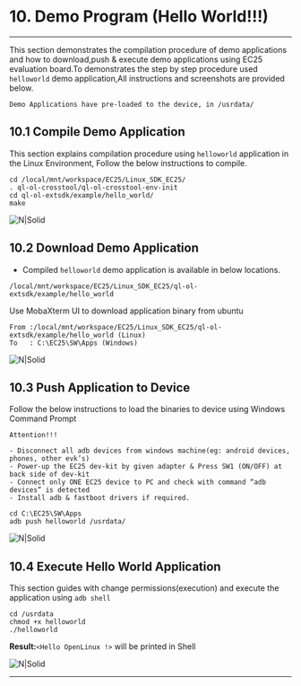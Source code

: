# 10. Demo Program (Hello World!!!)

------------

This section demonstrates the compilation procedure of demo applications and how to download,push & execute demo applications using EC25 evaluation board.To demonstrates the step by step procedure used `helloworld` demo application,All instructions and screenshots are provided below.

```warning
Demo Applications have pre-loaded to the device, in /usrdata/
```

## 10.1 Compile Demo Application

This section explains compilation procedure using `helloworld` application in the Linux Environment, Follow the below instructions to compile.

```console
cd /local/mnt/workspace/EC25/Linux_SDK_EC25/
. ql-ol-crosstool/ql-ol-crosstool-env-init
cd ql-ol-extsdk/example/hello_world/
make
```

![N|Solid](../pics/EC25/ec25-demo1-helloworld-make.jpg)

## 10.2 Download Demo Application

-	Compiled `helloworld` demo application is available in below locations.

```console
/local/mnt/workspace/EC25/Linux_SDK_EC25/ql-ol-extsdk/example/hello_world
```

Use MobaXterm UI to download application binary from ubuntu

```code
From :/local/mnt/workspace/EC25/Linux_SDK_EC25/ql-ol-extsdk/example/hello_world (Linux)
To   : C:\EC25\SW\Apps (Windows)
```

![N|Solid](../pics/EC25/ec25-demo1-helloworld-download.jpg)

## 10.3 Push Application to Device

Follow the below instructions to load the binaries to device using Windows Command Prompt

`Attention!!!`
```warning
- Disconnect all adb devices from windows machine(eg: android devices, phones, other evk’s)
- Power-up the EC25 dev-kit by given adapter & Press SW1 (ON/OFF) at back side of dev-kit
- Connect only ONE EC25 device to PC and check with command “adb devices” is detected
- Install adb & fastboot drivers if required.
```
```console
cd C:\EC25\SW\Apps
adb push helloworld /usrdata/
```
![N|Solid](../pics/EC25/ec25-demo1-helloworld-device-upload.jpg)

## 10.4 Execute Hello World Application

This section guides with change permissions(execution) and execute the application using `adb shell`

```console
cd /usrdata
chmod +x helloworld
./helloworld
```

__Result:__`<Hello OpenLinux !>` will be printed in Shell

![N|Solid](../pics/EC25/ec25-demo1-helloworld-demo.jpg)

------------
